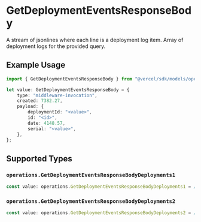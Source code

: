 # GetDeploymentEventsResponseBody

A stream of jsonlines where each line is a deployment log item.
Array of deployment logs for the provided query.

## Example Usage

```typescript
import { GetDeploymentEventsResponseBody } from "@vercel/sdk/models/operations";

let value: GetDeploymentEventsResponseBody = {
    type: "middleware-invocation",
    created: 7382.27,
    payload: {
        deploymentId: "<value>",
        id: "<id>",
        date: 4148.57,
        serial: "<value>",
    },
};
```

## Supported Types

### `operations.GetDeploymentEventsResponseBodyDeployments1`

```typescript
const value: operations.GetDeploymentEventsResponseBodyDeployments1 = /* values here */
```

### `operations.GetDeploymentEventsResponseBodyDeployments2`

```typescript
const value: operations.GetDeploymentEventsResponseBodyDeployments2 = /* values here */
```


